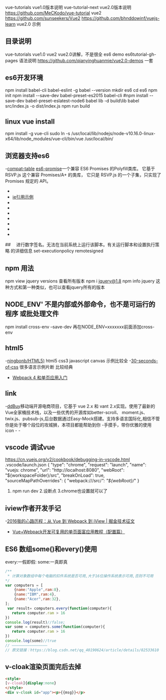 


vue-tutorials   vue1.0版本说明
vue-tutorial-next vue2.0版本说明 https://github.com/MeCKodo/vue-tutorial
vue2 https://github.com/sunseekers/Vue2 
https://github.com/bhnddowinf/vuejs-learn  vue2.0 示例

## 目录说明
vue-tutorials  vue1.0
vue2  vue2.0讲解，不是很全
es6 demo
es6tutorial-gh-pages  语法说明
https://github.com/qianyinghuanmie/vue2.0-demos  一套



## es6开发环境
npm install babel-cli babel-eslint -g
babel --version
mkdir es6
cd es6
npm init
npm install --save-dev babel-preset-es2015 babel-cli   #npm install --save-dev babel-preset-eslatest-node6
babel lib -d build\lib
 babel src/index.js -o dist/index.js
 npm run build


 ## linux vue install
 npm install -g vue-cli
 sudo ln -s /usr/local/lib/nodejs/node-v10.16.0-linux-x64/lib/node_modules/vue-cli/bin/vue /usr/local/bin/

 ## 浏览器支持es6
 -[compat-table](http://kangax.github.io/compat-table/es6/)
 [es6-promise](https://.github.com/jakearchibald/es6-promise)一个兼容 ES6 Promises 的Polyfill类库。 它基于 RSVP.js 这个兼容 Promises/A+ 的类库， 它只是 RSVP.js 的一个子集，只实现了Promises 规定的 API。
- [](https://vuetifyjs.com/zh-Hans/getting-started/browser-support/#webpack)
- [ie引用示例](https://github.com/herbat73/GenVue/blob/master/ClientApp/index.html)
- []()
- []()
- []()
- []()
- []()
- []()
- []()

 ##　 进行数字签名。无法在当前系统上运行该脚本。有关运行脚本和设置执行策略 的详细信息
 set-executionpolicy remotesigned


## npm 用法
npm view jquery versions  查看所有版本
npm i jquery@1.8
npm info jquery  这种方式和第一种类似，也可以查看jquery所有的版本



## NODE_ENV' 不是内部或外部命令，也不是可运行的程序 或批处理文件
npm install cross-env –save-dev
再在NODE_ENV=xxxxxxx前面添加cross-env
 ##  html5
 -[ningbonb/HTML5)](https://github.com/ningbonb/HTML5)  html5 css3 javascript canvas 示例比较全
 -[30-seconds-of-css](https://github.com/30-seconds/30-seconds-of-css)  很多语言示例片断 比较经典
 - [Webpack 4 和单页应用入门](https://github.com/wallstreetcn/webpack-and-spa-guide)


 ## link
 -[ddBuy](https://github.com/Geek-James/ddBuy)移动端开源电商项目，它基于 vue 2.x 和 vant 2.x实现。使用了最新的Vue全家桶技术栈，以及一些优秀的开源库如better-scroll、 moment.js、twix.js、pubsub-js,后台数据通过Easy-Mock搭建。支持多语言国际化,相信不管你是处于哪个段位的攻城狮，本项目都能帮助到你
 -[](https://juejin.im/post/6844903517564436493)手摸手，带你优雅的使用 icon
 -[]()
 -[]()


 ## vscode 调试vue
 https://cn.vuejs.org/v2/cookbook/debugging-in-vscode.html
.vscode/launch.json
  {
      "type": "chrome",
      "request": "launch",
      "name": "vuejs: chrome",
      "url": "http://localhost:8080",
      "webRoot": "${workspaceFolder}/src",
      "breakOnLoad": true,
      "sourceMapPathOverrides": {
        "webpack:///src/*": "${webRoot}/*"
      }
1. npm run dev 
2.设断点
3.chrome也设置就可以了


## iview作者开发手记
-[2016我的心路历程：从 Vue 到 Webpack 到 iView | 掘金技术征文](https://juejin.cn/post/6844903461306236942)
- [Vue+Webpack开发可复用的单页面富应用教程（配置篇）](https://github.com/icarusion/vue-vueRouter-webpack)
## ES6 数组some()和every()使用
every:一假即假: some:一真即真 
```javascript
/** 
 * 计算对象数组中每个电脑的扣件系统是否可用,大于16位操作系统表示可用,否则不可用
*/
var computers = [
    {name:"Apple",ram:8},
    {name:"IBM",ram:4},
    {name:"Acer",ram:32},
];
 var result= computers.every(function(computer){
   return computer.ram > 16
})
console.log(result)//false;
var some = computers.some(function(computer){
   return computer.ram > 16
})
console.log(some)//true
// ————————————————
// 原文链接：https://blog.csdn.net/qq_40190624/article/details/82533610
```


## v-cloak渲染页面完后去掉
```html
<style>
[v-cloak]{display:none}
</style>
<div v-cloak id="app"><p>{{msg}}</p>

```